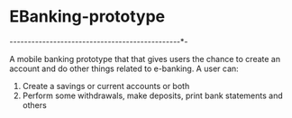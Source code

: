 # EBanking-prototype

-*-*-*-*-*-*-*-*-*-*-*-*-*-*-*-*-*-*-*-*-*-*-*-*-*-*-*-*-*-*-*-*-*-*-*-*-*-*-*-*-*-*-*-*-*-*-*-

A mobile banking prototype that that gives users the chance to create an account and do other things related to e-banking.
A user can:
1. Create a savings or current accounts or both
2. Perform some withdrawals, make deposits, print bank statements and others
